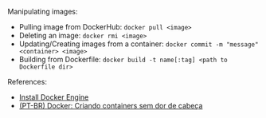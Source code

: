 Manipulating images:
 - Pulling image from DockerHub: `docker pull <image>`
 - Deleting an image: `docker rmi <image>`
 - Updating/Creating images from a container: `docker commit -m "message" <container> <image>`
 - Building from Dockerfile: `docker build -t name[:tag] <path to Dockerfile dir>`

References:
 - [Install Docker Engine](https://docs.docker.com/engine/installation/)
 - [(PT-BR) Docker: Criando containers sem dor de cabeça](https://cursos.alura.com.br/course/docker)
